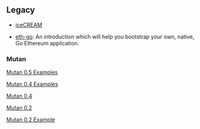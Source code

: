 ## Legacy

- [iceCREAM](https://github.com/ethereum/go-ethereum/wiki/iceCREAM-(debugger))

- [eth-go](https://github.com/ethereum/go-ethereum/wiki/Creating-your-own-Ethereum-apps-using-Eth-go): An introduction which will help you bootstrap your own, native, Go Ethereum application.

### Mutan

[Mutan 0.5 Examples](https://github.com/ethereum/go-ethereum/wiki/Mutan-0.5-Examples)

[Mutan 0.4 Examples](https://github.com/ethereum/go-ethereum/wiki/Mutan-0.4-Examples)

[Mutan 0.4](https://github.com/ethereum/go-ethereum/wiki/Mutan-0.4)

[Mutan 0.2](https://github.com/ethereum/go-ethereum/wiki/Mutan-0.2)

[Mutan 0.2 Example](https://github.com/ethereum/go-ethereum/wiki/Mutan-0.2-Example)